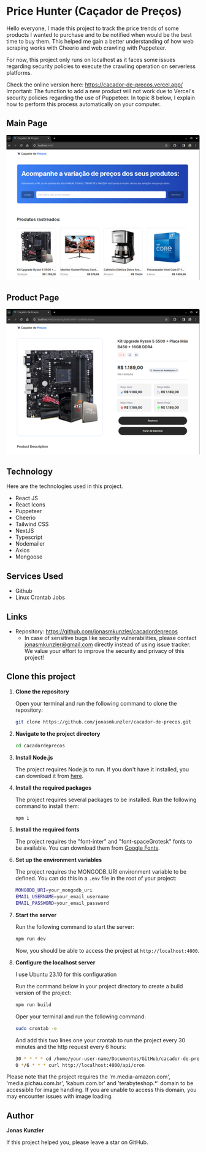 # Price Hunter (Caçador de Preços)

Hello everyone, I made this project to track the price trends of some products I wanted to purchase and to be notified when would be the best time to buy them. This helped me gain a better understanding of how web scraping works with Cheerio and web crawling with Puppeteer.

For now, this project only runs on localhost as it faces some issues regarding security policies to execute the crawling operation on serverless platforms.

Check the online version here:
https://cacador-de-precos.vercel.app/
Important: The function to add a new product will not work due to Vercel's security policies regarding the use of Puppeteer. In topic 8 below, I explain how to perform this process automatically on your computer.

## Main Page

![Principal Image](public/assets/images/main-page.png)

## Product Page

![Product Image](public/assets/images/product-page.png)

## Technology

Here are the technologies used in this project.

- React JS
- React Icons
- Puppeteer
- Cheerio
- Tailwind CSS
- NextJS
- Typescript
- Nodemailer
- Axios
- Mongoose

## Services Used

- Github
- Linux Crontab Jobs

## Links

- Repository: https://github.com/jonasmkunzler/cacadordeprecos
  - In case of sensitive bugs like security vulnerabilities, please contact
    jonasmkunzler@gmail.com directly instead of using issue tracker. We value your effort
    to improve the security and privacy of this project!

## Clone this project

1. **Clone the repository**

   Open your terminal and run the following command to clone the repository:

   ```bash
   git clone https://github.com/jonasmkunzler/cacador-de-precos.git
   ```

2. **Navigate to the project directory**

   ```bash
   cd cacadordeprecos
   ```

3. **Install Node.js**

   The project requires Node.js to run. If you don't have it installed, you can download it from [here](https://nodejs.org/en/download/).

4. **Install the required packages**

   The project requires several packages to be installed. Run the following command to install them:

   ```bash
   npm i
   ```

5. **Install the required fonts**

   The project requires the "font-inter" and "font-spaceGrotesk" fonts to be available. You can download them from [Google Fonts](https://fonts.google.com/).

6. **Set up the environment variables**

   The project requires the MONGODB_URI environment variable to be defined. You can do this in a `.env` file in the root of your project:

   ```bash
   MONGODB_URI=your_mongodb_uri
   EMAIL_USERNAME=your_email_username
   EMAIL_PASSWORD=your_email_password
   ```

7. **Start the server**

   Run the following command to start the server:

   ```bash
   npm run dev
   ```

   Now, you should be able to access the project at `http://localhost:4000`.

8. **Configure the localhost server**

   I use Ubuntu 23.10 for this configuration

   Run the command below in your project directory to create a build version of the project:

   ```bash
   npm run build
   ```

   Oper your terminal and run the following command:

   ```bash
   sudo crontab -e
   ```

   And add this two lines one your crontab to run the project every 30 minutes and the http request every 6 hours:

   ```bash
   30 * * * * cd /home/your-user-name/Documentos/GitHub/cacador-de-precos && npm start
   0 */6 * * * curl http://localhost:4000/api/cron
   ```

Please note that the project requires the 'm.media-amazon.com', 'media.pichau.com.br', 'kabum.com.br' and 'terabyteshop.\*' domain to be accessible for image handling. If you are unable to access this domain, you may encounter issues with image loading.

## Author

**Jonas Kunzler**

If this project helped you, please leave a star on GitHub.
